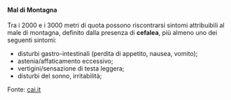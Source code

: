 #### Mal di Montagna

Tra i 2000 e i 3000 metri di quota possono riscontrarsi sintomi attribuibili al male di montagna, definito dalla presenza di **cefalea**, più almeno uno dei seguenti sintomi:

- disturbi gastro-intestinali (perdita di appetito, nausea, vomito);
- astenia/affaticamento eccessivo;
- vertigini/sensazione di testa leggera;
- disturbi del sonno, irritabilità;


Fonte:
<a href="https://www.cai.it/organo_tecnico/commissione-centrale-medica/lalta-quota-e-gli-effetti-sullorganismo/" target="_blank">
cai.it
</a>
